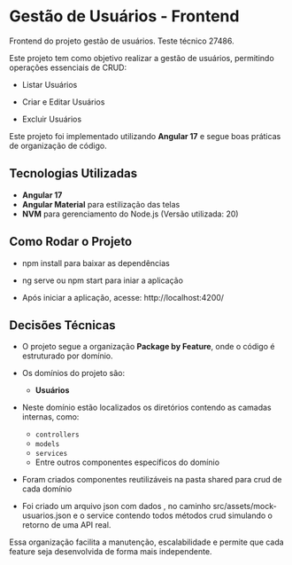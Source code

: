 # Gestão de Usuários - Frontend
 Frontend do projeto gestão de usuários. Teste técnico 27486. 

Este projeto tem como objetivo realizar a gestão de usuários, permitindo operações essenciais de CRUD:

- Listar Usuários

- Criar e Editar Usuários

- Excluir Usuários

Este projeto foi implementado utilizando **Angular 17** e segue boas práticas de organização de código.

## Tecnologias Utilizadas

- **Angular 17**
- **Angular Material** para estilização das telas  
- **NVM** para gerenciamento do Node.js (Versão utilizada: 20)  

## Como Rodar o Projeto
- npm install para baixar as dependências
- ng serve ou npm start para iniar a aplicação

- Após iniciar a aplicação, acesse:
  http://localhost:4200/
  
## Decisões Técnicas

- O projeto segue a organização **Package by Feature**, onde o código é estruturado por domínio.
- Os domínios do projeto são:  
  - **Usuários**  

- Neste domínio estão localizados os diretórios contendo as  camadas internas, como:  
  - `controllers`  
  - `models`  
  - `services`  
  - Entre outros componentes específicos do domínio
- Foram criados componentes reutilizáveis na pasta shared para crud de cada domínio
- Foi criado um arquivo json com dados , no caminho src/assets/mock-usuarios.json e o service contendo todos métodos crud simulando o retorno de uma API real.

Essa organização facilita a manutenção, escalabilidade e permite que cada feature seja desenvolvida de forma mais independente.

